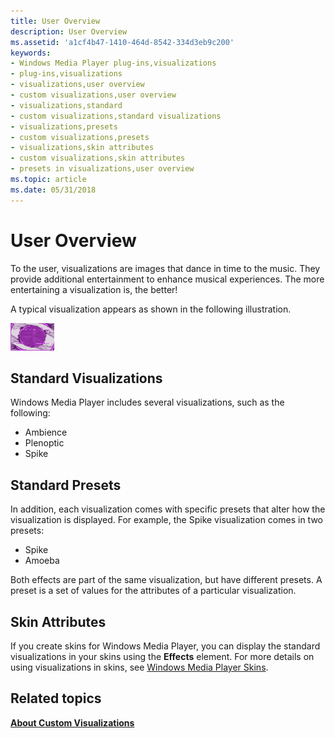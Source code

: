 ```yaml
---
title: User Overview
description: User Overview
ms.assetid: 'a1cf4b47-1410-464d-8542-334d3eb9c200'
keywords:
- Windows Media Player plug-ins,visualizations
- plug-ins,visualizations
- visualizations,user overview
- custom visualizations,user overview
- visualizations,standard
- custom visualizations,standard visualizations
- visualizations,presets
- custom visualizations,presets
- visualizations,skin attributes
- custom visualizations,skin attributes
- presets in visualizations,user overview
ms.topic: article
ms.date: 05/31/2018
---
```


# User Overview

To the user, visualizations are images that dance in time to the music. They provide additional entertainment to enhance musical experiences. The more entertaining a visualization is, the better!

A typical visualization appears as shown in the following illustration.

![typical visualization](images/vizanim.gif)

## Standard Visualizations

Windows Media Player includes several visualizations, such as the following:

-   Ambience
-   Plenoptic
-   Spike

## Standard Presets

In addition, each visualization comes with specific presets that alter how the visualization is displayed. For example, the Spike visualization comes in two presets:

-   Spike
-   Amoeba

Both effects are part of the same visualization, but have different presets. A preset is a set of values for the attributes of a particular visualization.

## Skin Attributes

If you create skins for Windows Media Player, you can display the standard visualizations in your skins using the **Effects** element. For more details on using visualizations in skins, see [Windows Media Player Skins](windows-media-player-skins.md).

## Related topics

<dl> <dt>

[**About Custom Visualizations**](about-custom-visualizations.md)
</dt> </dl>

 

 




